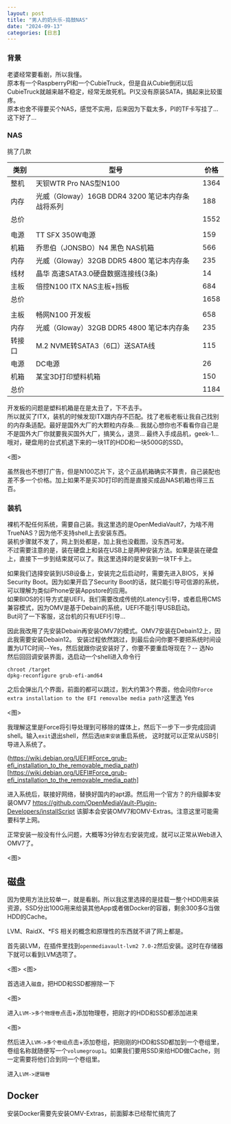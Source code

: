 ```yaml
---
layout: post
title: "男人的奶头乐-捣鼓NAS"
date: "2024-09-13"
categories: [日志]
---
```


### 背景

老婆经常要看剧，所以我懂。  
原本有一个RaspberryPI和一个CubieTruck，但是自从Cubie倒闭以后CubieTruck就越来越不稳定，经常无故死机。PI又没有原装SATA，搞起来比较蛋疼。  
原本也舍不得要买个NAS，感觉不实用，后来因为下载太多，PI的TF卡写挂了...  
这下好了...

### NAS

挑了几款

| 类别   | 型号                                      | 价格  |
|--------|-------------------------------------------|-------|
| 整机   | 天钡WTR Pro NAS型N100                     | 1364  |
| 内存   | 光威（Gloway）16GB DDR4 3200 笔记本内存条 战将系列 | 188   |
| 总价   |                                           | 1552  |
|        |                                           |       |
| 电源   | TT SFX 350W电源                           | 159   |
| 机箱   | 乔思伯（JONSBO）N4 黑色 NAS机箱           | 566   |
| 内存   | 光威（Gloway）32GB DDR5 4800 笔记本内存条 | 235   |
| 线材   | 晶华 高速SATA3.0硬盘数据连接线(3条)        | 14    |
| 主板   | 倍控N100 ITX NAS主板+挡板                  | 684   |
| 总价   |                                           | 1658  |
|        |                                           |       |
| 主板   | 畅网N100 开发板                           | 658   |
| 内存   | 光威（Gloway）32GB DDR5 4800 笔记本内存条 | 235   |
| 转接口 | M.2 NVME转SATA3（6口）送SATA线             | 115   |
| 电源   | DC电源                                    | 26    |
| 机箱   | 某宝3D打印塑料机箱                        | 150   |
| 总价   |                                           | 1184  |  


开发板的问题是塑料机箱是在是太丑了，下不去手。  
所以就买了ITX，装机的时候发现ITX跟内存不匹配。找了老板老板让我自己找别的内存条适配。最好是国外大厂的大颗粒内存条...
我就心想你也不看看你自己是不是国外大厂你就要我买国外大厂，搞笑么，退货...
最终入手成品机，geek-1...  
哦对，硬盘用的台式机退下来的一块1T的HDD和一块500G的SSD。
 

<图>


虽然我也不想打广告，但是N100芯片下，这个正品机箱确实不算贵，自己装配也差不多一个价格。加上如果不是买3D打印的而是直接买成品NAS机箱也得三五百。


### 装机


裸机不配任何系统，需要自己装。我这里选的是OpenMediaVault7，为啥不用TrueNAS？因为他不支持shell上去安装东西。  
装机步骤就不发了，网上到处都是，加上我也没截图，没东西可发。  
不过需要注意的是，装在硬盘上和装在USB上是两种安装方法。如果是装在硬盘上，直接下一步到结束就可以了。我这里选择的是安装到一块TF卡上。


如果我们选择安装到USB设备上，安装完之后启动时，需要先进入BIOS，关掉Security Boot。因为如果开启了Security Boot的话，就只能引导可信源的系统，可以理解为类似iPhone安装Appstore的应用。  
如果BIOS的引导方式是UEFI，我们需要改成传统的Latency引导，或者启用CMS兼容模式，因为OMV是基于Debain的系统，UEFI不能引导USB启动。  
But问了一下客服，这台机的只有UEFI引导...  


因此我改用了先安装Debain再安装OMV7的模式。OMV7安装在Debain12上，因此我需要安装Debain12。
安装过程依然跳过，到最后会问你要不要把系统时间设置为UTC时间--Yes，然后就跟你说安装好了，你要不要重启呀现在？-- 选No  
然后回回调安装界面，选启动一个shell进入命令行

```
chroot /target
dpkg-reconfigure grub-efi-amd64
```


之后会弹出几个界面，前面的都可以跳过，到大约第3个界面，他会问你`Force extra installation to the EFI removalbe media path?`这里选 Yes

<图>

我理解这里是Force将引导处理到可移除的媒体上，然后下一步下一步完成回调shell。输入`exit`退出shell，然后选`结束安装`重启系统，
这时就可以正常从USB引导进入系统了。

(https://wiki.debian.org/UEFI#Force_grub-efi_installation_to_the_removable_media_path)[https://wiki.debian.org/UEFI#Force_grub-efi_installation_to_the_removable_media_path]

进入系统后，联接好网络，替换好国内的apt源。然后用一个官方？的升级脚本安装OMV7 https://github.com/OpenMediaVault-Plugin-Developers/installScript 该脚本会安装OMV7和OMV-Extras。注意这里可能需要科学上网。

正常安装一般没有什么问题，大概等3分钟左右安装完成，就可以正常从Web进入OMV7了。

<图>

## 磁盘

因为使用方法比较单一，就是看剧。所以我这里选择的是挂载一整个HDD用来装资源，SSD分出100G用来给装其他App或者做Docker的容器，剩余300多G当做HDD的Cache。

LVM、RaidX、*FS 相关的概念和原理性的东西就不讲了网上都是。

首先装LVM，在插件里找到`openmediavault-lvm2 7.0-2`然后安装。这时在存储器下就可以看到LVM选项了。

<图> <图>

首选进入`磁盘`，把HDD和SSD都擦除一下

<图>

进入`LVM->多个物理卷`点击+添加物理卷，把刚才的HDD和SSD都添加进来

<图>

然后进入`LVM->多个卷组`点击+添加卷组，把刚刚的HDD和SSD都加到一个卷组里，卷组名称就随便写一个`volumegroup1`。如果我们要用SSD来给HDD做Cache，则一定需要将他们合到同一个卷组里。

进入`LVM->逻辑卷`

## Docker

安装Docker需要先安装OMV-Extras，前面脚本已经帮忙搞完了
